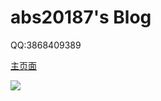 # abs20187's Blog

QQ:3868409389

[主页面](abs20187.github.io/main)


![](https://cdn.luogu.com.cn/upload/image_hosting/964tmedd.png)
